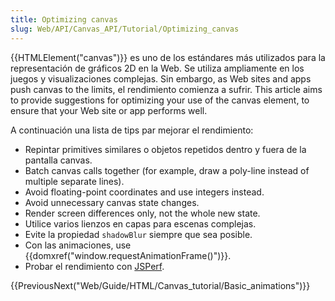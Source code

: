 ```yaml
---
title: Optimizing canvas
slug: Web/API/Canvas_API/Tutorial/Optimizing_canvas
---
```


{{HTMLElement("canvas")}} es uno de los estándares más utilizados para la representación de gráficos 2D en la Web. Se utiliza ampliamente en los juegos y visualizaciones complejas. Sin embargo, as Web sites and apps push canvas to the limits, el rendimiento comienza a sufrir. This article aims to provide suggestions for optimizing your use of the canvas element, to ensure that your Web site or app performs well.

A continuación una lista de tips par mejorar el rendimiento:

- Repintar primitives similares o objetos repetidos dentro y fuera de la pantalla canvas.
- Batch canvas calls together (for example, draw a poly-line instead of multiple separate lines).
- Avoid floating-point coordinates and use integers instead.
- Avoid unnecessary canvas state changes.
- Render screen differences only, not the whole new state.
- Utilice varios lienzos en capas para escenas complejas.
- Evite la propiedad `shadowBlur` siempre que sea posible.
- Con las animaciones, use {{domxref("window.requestAnimationFrame()")}}.
- Probar el rendimiento con [JSPerf](http://jsperf.com).

{{PreviousNext("Web/Guide/HTML/Canvas_tutorial/Basic_animations")}}
